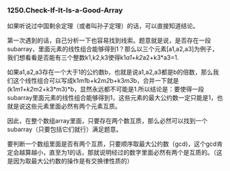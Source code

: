 ### 1250.Check-If-It-Is-a-Good-Array

如果听说过中国剩余定理（或者叫孙子定理）的话，可以直接知道结论。

第一次遇到的话，自己分析一下也容易找到线索。题意就是说，是否存在一段subarray，里面元素的线性组合能够得到1？那么以三个元素[a1,a2,a3]为例子，我们想看看是否能有三个整数k1,k2,k3使得k1*a1+k2*a2+k3*a3=1.

如果a1,a2,a3存在一个大于1的公约数b，也就是说a1,a2,a3都是b的倍数，那么我们这个线性组合可以写成k1*m1*b+k2*m2*b+k3*m3*b，合并一下就是(k1*m1+k2*m2+k3*m3)*b，显然永远都不可能是1.所以结论是：要使得一段subarray里面元素的线性组合能够得到1，这些元素的最大公约数一定只能是1，也就是说这些元素里面必然有两个元素互质。

因此，在整个数组array里面，只要存在两个数互质，那么必然可以找到一个subarray（只要包括它们就行）满足题意。

要判断一个数组里面是否有两个互质，只要顺序取最大公约数（gcd)，这个gcd肯定会越算越小，直至为1的话，那就说明经过的数字里面必然有两个是互质的。（这是因为取最大公约数的操作是有交换律性质的）

